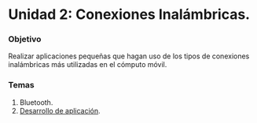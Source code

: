 # Unidad 2: Conexiones Inalámbricas.

### Objetivo

Realizar aplicaciones pequeñas que hagan uso de los tipos de conexiones inalámbricas más utilizadas en el cómputo móvil.

### Temas

1. Bluetooth.
5. [Desarrollo de aplicación](https://github.com/LuisBurgos/computo-movil/tree/unidad-2/conexiones-inalambricas/example-bluetooth).
